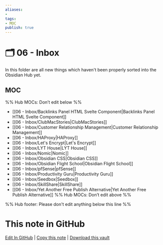 ```yaml
---
aliases:
- 
tags: 
- MOC
publish: true
---
```


# 🗂️ 06 - Inbox

In this folder are all new things which haven't been properly sorted into the Obsidian Hub yet.

## MOC

%% Hub MOCs: Don’t edit below  %%
-  [[06 - Inbox/Backlinks Panel HTML Svelte Component|Backlinks Panel HTML Svelte Component]]
-  [[06 - Inbox/ClubMacStories|ClubMacStories]]
-  [[06 - Inbox/Customer Relationship Management|Customer Relationship Management]]
-  [[06 - Inbox/HAProxy|HAProxy]]
-  [[06 - Inbox/Let's Encrypt|Let's Encrypt]]
-  [[06 - Inbox/LYT House|LYT House]]
-  [[06 - Inbox/Nomic|Nomic]]
-  [[06 - Inbox/Obsidian CSS|Obsidian CSS]]
-  [[06 - Inbox/Obsidian Flight School|Obsidian Flight School]]
-  [[06 - Inbox/pfSense|pfSense]]
-  [[06 - Inbox/Productivity Guru|Productivity Guru]]
-  [[06 - Inbox/Seedbox|Seedbox]]
-  [[06 - Inbox/SkillShare|SkillShare]]
-  [[06 - Inbox/Yet Another Free Publish Alternative|Yet Another Free Publish Alternative]]
%% Hub MOCs: Don’t edit above  %%

%% Hub footer: Please don't edit anything below this line %%

# This note in GitHub

<span class="git-footer">[Edit In GitHub](https://github.dev/obsidian-community/obsidian-hub/blob/main/06%20-%20Inbox/%F0%9F%97%82%EF%B8%8F%2006%20-%20Inbox.md "git-hub-edit-note") | [Copy this note](https://raw.githubusercontent.com/obsidian-community/obsidian-hub/main/06%20-%20Inbox/%F0%9F%97%82%EF%B8%8F%2006%20-%20Inbox.md "git-hub-copy-note") | [Download this vault](https://github.com/obsidian-community/obsidian-hub/archive/refs/heads/main.zip "git-hub-download-vault") </span>

